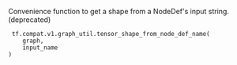 Convenience function to get a shape from a NodeDef's input string. (deprecated)

```
 tf.compat.v1.graph_util.tensor_shape_from_node_def_name(
    graph,
    input_name
)
```
